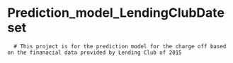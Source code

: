# Prediction_model_LendingClubDateset
      # This project is for the prediction model for the charge off based on the finanacial data provided by Lending Club of 2015
